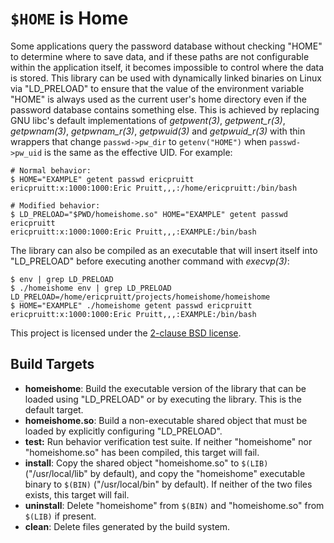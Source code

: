 `$HOME` is Home
===============

Some applications query the password database without checking "HOME" to
determine where to save data, and if these paths are not configurable within
the application itself, it becomes impossible to control where the data is
stored. This library can be used with dynamically linked binaries on Linux via
"LD_PRELOAD" to ensure that the value of the environment variable "HOME" is
always used as the current user's home directory even if the password database
contains something else. This is achieved by replacing GNU libc's default
implementations of _getpwent(3)_, _getpwent_r(3)_, _getpwnam(3)_,
_getpwnam_r(3)_, _getpwuid(3)_ and _getpwuid_r(3)_ with thin wrappers that
change `passwd->pw_dir` to `getenv("HOME")` when `passwd->pw_uid` is the same
as the effective UID. For example:

    # Normal behavior:
    $ HOME="EXAMPLE" getent passwd ericpruitt
    ericpruitt:x:1000:1000:Eric Pruitt,,,:/home/ericpruitt:/bin/bash

    # Modified behavior:
    $ LD_PRELOAD="$PWD/homeishome.so" HOME="EXAMPLE" getent passwd ericpruitt
    ericpruitt:x:1000:1000:Eric Pruitt,,,:EXAMPLE:/bin/bash

The library can also be compiled as an executable that will insert itself into
"LD_PRELOAD" before executing another command with _execvp(3)_:

    $ env | grep LD_PRELOAD
    $ ./homeishome env | grep LD_PRELOAD
    LD_PRELOAD=/home/ericpruitt/projects/homeishome/homeishome
    $ HOME="EXAMPLE" ./homeishome getent passwd ericpruitt
    ericpruitt:x:1000:1000:Eric Pruitt,,,:EXAMPLE:/bin/bash

This project is licensed under the [2-clause BSD license][bsd-2-clause].

  [bsd-2-clause]: http://opensource.org/licenses/BSD-2-Clause

Build Targets
-------------

- **homeishome**: Build the executable version of the library that can be
  loaded using "LD_PRELOAD" or by executing the library. This is the default
  target.
- **homeishome.so**: Build a non-executable shared object that must be loaded
  by explicitly configuring "LD_PRELOAD".
- **test:** Run behavior verification test suite. If neither "homeishome" nor
  "homeishome.so" has been compiled, this target will fail.
- **install**: Copy the shared object "homeishome.so" to `$(LIB)`
  ("/usr/local/lib" by default), and copy the "homeishome" executable binary to
  `$(BIN)` ("/usr/local/bin" by default). If neither of the two files exists,
  this target will fail.
- **uninstall**: Delete "homeishome" from `$(BIN)` and "homeishome.so" from
  `$(LIB)` if present.
- **clean**: Delete files generated by the build system.
